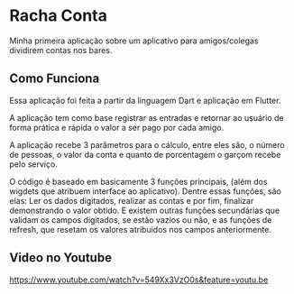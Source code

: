 # Racha Conta

Minha primeira aplicação sobre um aplicativo para amigos/colegas dividirem contas nos bares.

## Como Funciona

Essa aplicação foi feita a partir da linguagem Dart e aplicação em Flutter.

A aplicação tem como base registrar as entradas e retornar ao usuário de forma prática e rápida o valor a ser
pago por cada amigo.

A aplicação recebe 3 parâmetros para o cálculo, entre eles são, o número de pessoas, o valor da conta e 
quanto de porcentagem o garçom recebe pelo serviço.

O código é baseado em basicamente 3 funções principais, (além dos wigdets que atribuem interface ao aplicativo). Dentre essas
funções, são elas: Ler os dados digitados, realizar as contas e por fim, finalizar demonstrando o valor obtido. E existem outras
funções secundárias que validam os campos digitados, se estão vazios ou não, e as funções de refresh, que resetam os valores atribuidos
nos campos anteriormente.

## Video no Youtube

https://www.youtube.com/watch?v=549Xx3VzO0s&feature=youtu.be
